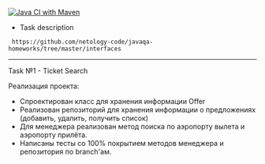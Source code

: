 [![Java CI with Maven](https://github.com/ValeriaBorisova/Air-ticket/actions/workflows/maven.yml/badge.svg)](https://github.com/ValeriaBorisova/Air-ticket/actions/workflows/maven.yml)

* Task description 

``` https://github.com/netology-code/javaqa-homeworks/tree/master/interfaces```

________

Task №1 - Ticket Search

Реализация проекта:
* Спроектирован класс для хранения информации Offer
* Реализован репозиторий для хранения информации о предложениях (добавить, удалить, получить список)
* Для менеджера реализован метод поиска по аэропорту вылета и аэропорту прилёта.
* Написаны тесты со 100% покрытием методов менеджера и репозитория по branch'ам.
